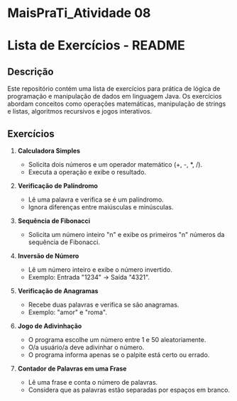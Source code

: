 # MaisPraTi_Atividade 08

# Lista de Exercícios - README

## Descrição

Este repositório contém uma lista de exercícios para prática de lógica de programação e manipulação de dados em linguagem Java. Os exercícios abordam conceitos como operações matemáticas, manipulação de strings e listas, algoritmos recursivos e jogos interativos.

## Exercícios

1. **Calculadora Simples**

   - Solicita dois números e um operador matemático (+, -, \*, /).
   - Executa a operação e exibe o resultado.

2. **Verificação de Palíndromo**

   - Lê uma palavra e verifica se é um palíndromo.
   - Ignora diferenças entre maiúsculas e minúsculas.

3. **Sequência de Fibonacci**

   - Solicita um número inteiro "n" e exibe os primeiros "n" números da sequência de Fibonacci.

4. **Inversão de Número**

   - Lê um número inteiro e exibe o número invertido.
   - Exemplo: Entrada "1234" -> Saída "4321".

5. **Verificação de Anagramas**

   - Recebe duas palavras e verifica se são anagramas.
   - Exemplo: "amor" e "roma".

6. **Jogo de Adivinhação**

   - O programa escolhe um número entre 1 e 50 aleatoriamente.
   - O/a usuário/a deve adivinhar o número.
   - O programa informa apenas se o palpite está certo ou errado.

7. **Contador de Palavras em uma Frase**

   - Lê uma frase e conta o número de palavras.
   - Considera que as palavras estão separadas por espaços em branco.

